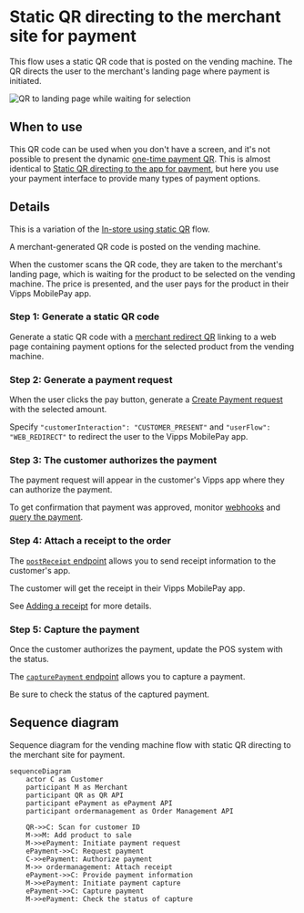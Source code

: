 <!-- START_METADATA
---
title: Static QR directing to the merchant site for payment
sidebar_label: Static QR direct to merchant site for payment
sidebar_position: 30
pagination_next: null
pagination_prev: null
---
END_METADATA -->

# Static QR directing to the merchant site for payment

This flow uses a static QR code that is posted on the vending machine.
The QR directs the user to the merchant's landing page where payment is initiated.

![QR to landing page while waiting for selection](images/2_qr_to_landing_page_waiting_for_selection.png)

## When to use

This QR code can be used when you don't have a screen, and it's not possible to present the dynamic [one-time payment QR](one-time-payment.md).
This is almost identical to [Static QR directing to the app for payment](qr-direct-to-payment-in-app.md), but here you use
your payment interface to provide many types of payment options.

## Details

This is a variation of the [In-store using static QR](../static-qr-at-pos/README.md) flow.

A merchant-generated QR code is posted on the vending machine.

When the customer scans the QR code, they are taken to the merchant's landing page, which is waiting for the product to be selected on the vending machine.
The price is presented, and the user pays for the product in their Vipps MobilePay app.

### Step 1: Generate a static QR code

Generate a static QR code with a
[merchant redirect QR](https://developer.vippsmobilepay.com/docs/APIs/qr-api/vipps-qr-api#merchant-redirect-qr-codes)
linking to a web page containing payment options for the selected product from the vending machine.

### Step 2: Generate a payment request

When the user clicks the pay button, generate a
[Create Payment request](https://developer.vippsmobilepay.com/api/epayment/#tag/CreatePayments/operation/createPayment) with the selected amount.

Specify `"customerInteraction": "CUSTOMER_PRESENT"` and `"userFlow": "WEB_REDIRECT"` to redirect the user to the Vipps MobilePay app.

### Step 3: The customer authorizes the payment

The payment request will appear in the customer's Vipps app where they can authorize the payment.

To get confirmation that payment was approved, monitor
[webhooks](https://developer.vippsmobilepay.com/docs/APIs/webhooks-api) and
[query the payment](https://developer.vippsmobilepay.com/api/epayment#tag/QueryPayments/operation/getPayment).

### Step 4: Attach a receipt to the order

The
[`postReceipt` endpoint](https://developer.vippsmobilepay.com/api/order-management/#operation/postReceiptV2)
allows you to send receipt information to the customer's app.

The customer will get the receipt in their Vipps MobilePay app.

See
[Adding a receipt](https://developer.vippsmobilepay.com/docs/APIs/order-management-api/vipps-order-management-api/#adding-a-receipt)
for more details.

### Step 5: Capture the payment

Once the customer authorizes the payment, update the POS system with the status.

The
[`capturePayment` endpoint](https://developer.vippsmobilepay.com/api/epayment/#tag/AdjustPayments/operation/capturePayment)
allows you to capture a payment.

Be sure to check the status of the captured payment.

## Sequence diagram

Sequence diagram for the vending machine flow with static QR directing to the merchant site for payment.

``` mermaid
sequenceDiagram
    actor C as Customer
    participant M as Merchant
    participant QR as QR API
    participant ePayment as ePayment API
    participant ordermanagement as Order Management API
    
    QR->>C: Scan for customer ID
    M->>M: Add product to sale
    M->>ePayment: Initiate payment request
    ePayment->>C: Request payment
    C->>ePayment: Authorize payment
    M->> ordermanagement: Attach receipt
    ePayment->>C: Provide payment information
    M->>ePayment: Initiate payment capture
    ePayment->>C: Capture payment
    M->>ePayment: Check the status of capture
```
